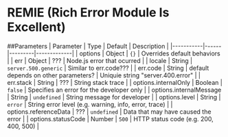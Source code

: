 # REMIE (Rich Error Module Is Excellent)

##Parameters
| Parameter | Type | Default | Description |
|-----------|------|---------|-------------|
| options | Object | ```{}``` | Overrides default behaviors |
| err | Object | ??? | Node.js error that ocurred |
| locale | String | ```server.500.generic``` | Similar to err.code??? |
| err.code | String | default depends on other parameters? | Uniquie string "server.400.error" |
| err.stack | String | ??? | String stack trace |
| options.internalOnly | Boolean | ```false``` | Specifies an error for the developer only |
| options.internalMessage | String | ```undefined``` | String message for developer |
| options.level | String | ```error``` | String error level (e.g. warning, info, error, trace) |
| options.referenceData | ??? | ```undefined``` | Data that may have caused the error |
| options.statusCode | Number | ```500``` | HTTP status code (e.g. 200, 400, 500) |